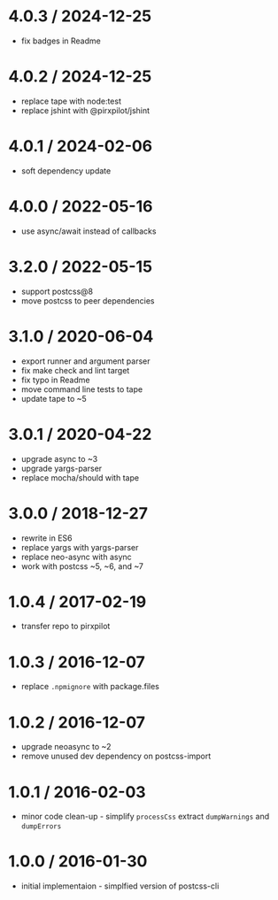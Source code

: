 
4.0.3 / 2024-12-25
==================

 * fix badges in Readme

4.0.2 / 2024-12-25
==================

 * replace tape with node:test
 * replace jshint with @pirxpilot/jshint

4.0.1 / 2024-02-06
==================

 * soft dependency update

4.0.0 / 2022-05-16
==================

 * use async/await instead of callbacks

3.2.0 / 2022-05-15
==================

 * support postcss@8
 * move postcss to peer dependencies

3.1.0 / 2020-06-04
==================

 * export runner and argument parser
 * fix make check and lint target
 * fix typo in Readme
 * move command line tests to tape
 * update tape to ~5

3.0.1 / 2020-04-22
==================

 * upgrade async to ~3
 * upgrade yargs-parser
 * replace mocha/should with tape

3.0.0 / 2018-12-27
==================

 * rewrite in ES6
 * replace yargs with yargs-parser
 * replace neo-async with async
 * work with postcss ~5, ~6, and ~7

1.0.4 / 2017-02-19
==================

 * transfer repo to pirxpilot

1.0.3 / 2016-12-07
==================

 * replace `.npmignore` with package.files

1.0.2 / 2016-12-07
==================

 * upgrade neoasync to ~2
 * remove unused dev dependency on postcss-import

1.0.1 / 2016-02-03
==================

 * minor code clean-up - simplify `processCss` extract `dumpWarnings` and `dumpErrors`

1.0.0 / 2016-01-30
==================

 * initial implementaion - simplfied version of postcss-cli
